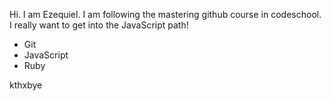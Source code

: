 Hi. I am Ezequiel. I am following the mastering github course in codeschool.
I really want to get into the JavaScript path!

 * Git
 * JavaScript
 * Ruby

kthxbye
